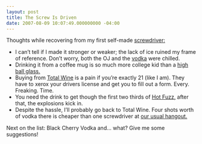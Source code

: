 ```yaml
---
layout: post
title: The Screw Is Driven
date: 2007-08-09 10:07:49.000000000 -04:00
---
```

<p>Thoughts while recovering from my first self-made <a href="http://en.wikipedia.org/wiki/Screwdriver_cocktail">screwdriver:</a></p>


* I can’t tell if I made it stronger or weaker; the lack of ice ruined my frame of reference. Don’t worry, both the OJ and the <a href="http://www.smirnoff.com/">vodka</a> were chilled.
* Drinking it from a coffee mug is so much more college kid than a <a href="http://en.wikipedia.org/wiki/Highball_glass">high ball glass.</a>
* Buying from <a href="http://www.totalwine.com/">Total Wine</a> is a pain if you’re exactly 21 (like I am). They have to xerox your drivers license and get you to fill out a form. Every. Freaking. Time.
* You need the drink to get though the first two thirds of <a href="http://www.imdb.com/title/tt0425112/">Hot Fuzz,</a> after that, the explosions kick in.
* Despite the hassle, I’ll probably go back to Total Wine. Four shots worth of vodka there is cheaper than one screwdriver at <a href="http://www.brixxpizza.com/">our usual hangout.</a>

<p>Next on the list: Black Cherry Vodka and… what? Give me some suggestions!</p>
